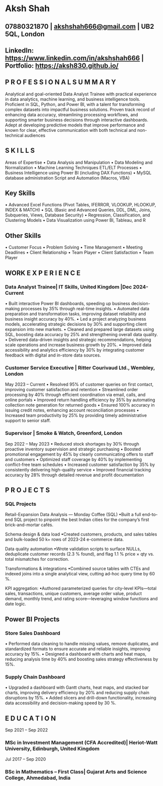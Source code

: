 # Aksh Shah
## 07880321870 | akshshah666@gmail.com | UB2 5QL, London
## LinkedIn: https://www.linkedin.com/in/akshshah666 | Portfolio: https://aksh830.github.io/
## P R O F E S S I O N A L S U M M A R Y 
Analytical and goal-oriented Data Analyst Trainee with practical experience in data analytics, machine learning, and business intelligence tools. Proficient in SQL, Python, and Power BI, with a talent for transforming complex datasets into impactful business solutions. Proven track record of enhancing data accuracy, streamlining processing workflows, and supporting smarter business decisions through interactive dashboards. Adept at developing predictive models that improve performance and known for clear, effective communication with both technical and non-technical audiences

 
## S K I L L S 
Areas of Expertise
•	Data Analysis and Manipulation
•	Data Modeling and Normalization
•	Machine Learning Techniques ETL/ELT Processes
•	Business Intelligence using Power BI (including DAX Functions)
•	MySQL database administration Script and Automation (Macros, VBA)
 

## Key Skills
•	Advanced Excel Functions (Pivot Tables, IFERROR, VLOOKUP, HLOOKUP, INDEX & MATCH)
•	SQL (Basic and Advanced Queries, DDL, DML, Joins, Subqueries, Views, Database Security)
•	Regression, Classification, and Clustering Models
•	Data Visualization using Power BI, Tableau, and R
 

## Other Skills 
•	Customer Focus 
•	Problem Solving 
•	Time Management 
•	Meeting Deadlines 
•	Client Relationship 
•	Team Player 
•	Client Satisfaction
•	Team Player

 

## WORK E X P E R I E N C E 
### Data Analyst Trainee| IT Skills, United Kingdom |Dec 2024-Current
•	Built interactive Power BI dashboards, speeding up business decision-making processes by 35% through real-time insights.
•	Automated data preparation and transformation tasks, improving dataset reliability and business insight accuracy by 40%.
•	Led a project analyzing business models, accelerating strategic decisions by 30% and supporting client expansion into new markets.
•	Cleaned and prepared large datasets using SQL, boosting data accuracy by 25% and strengthening overall data quality.
•	Delivered data-driven insights and strategic recommendations, helping scale operations and increase business growth by 20%.
•	Improved data accessibility and analytics efficiency by 30% by integrating customer feedback with digital and in-store data sources.

### Customer Service Executive | Ritter Courivaud Ltd., Wembley, London
May 2023 – Current
•	Resolved 95% of customer queries on first contact, improving customer satisfaction and retention
•	Streamlined order processing by 40% through efficient coordination via email, calls, and online portals
•	Improved return handling efficiency by 35% by automating collection note generation for returned goods
•	Ensured 100% accuracy in issuing credit notes, enhancing account reconciliation processes
•	Increased team productivity by 25% by providing timely administrative support to senior staff.




### Supervisor | Smoke & Watch, Greenford, London
Sep 2022 – May 2023
•	Reduced stock shortages by 30% through proactive inventory supervision and strategic purchasing
•	Boosted promotional engagement by 45% by clearly communicating offers to staff and customers
•	Optimized staff coverage by 40% by implementing conflict-free team schedules
•	Increased customer satisfaction by 35% by consistently delivering high-quality service
•	Improved financial tracking accuracy by 28% through detailed revenue and profit documentation

## P R O J E C T S
### SQL Projects
Retail-Expansion Data Analysis — Monday Coffee (SQL)
•Built a full end-to-end SQL project to pinpoint the best Indian cities for the company’s first brick-and-mortar cafés.

Schema design & data load 
•Created customers, products, and sales tables and bulk-loaded 50 k+ rows of 2023-24 e-commerce data.

Data quality automation
•Wrote validation scripts to surface NULLs, deduplicate customer records (2.3 % found), and flag 1.1 % price × qty vs. total mismatches for correction.

Transformations & integrations 
•Combined source tables with CTEs and indexed joins into a single analytical view, cutting ad-hoc query time by 60 %.

KPI aggregation: 
•Authored parameterized queries for city-level KPIs—total sales, transactions, unique customers, average order value, product demand, monthly trend, and rating score—leveraging window functions and date logic.

## Power BI Projects
### Store Sales Dashboard
•	Performed data cleaning to handle missing values, remove duplicates, and standardized formats to ensure accurate and reliable insights, improving accuracy by 15%.
•	Designed a dashboard with charts and heat maps, reducing analysis time by 40% and boosting sales strategy effectiveness by 15%.
### Supply Chain Dashboard
•	Upgraded a dashboard with Gantt charts, heat maps, and stacked bar charts, improving delivery efficiency by 20% and reducing supply chain disruptions by 15%.
•	Added slicers and drill-down functionality, increasing data accessibility and decision-making speed by 30 %.

## E D U C A T I O N 

Sep 2021 – Sep 2022
### MSc in Investment Management (CFA Accredited)| Heriot-Watt University, Edinburgh, United Kingdom

Jul 2017 – Sep 2020
### BSc in Mathematics – First Class| Gujarat Arts and Science College, Ahmedabad, India


